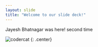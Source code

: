 ```yaml
---
layout: slide
title: "Welcome to our slide deck!"
---
```


Jayesh Bhatnagar was here! second time

![codercat](https://octodex.github.com/images/codercat.jpg)
{: .center}
